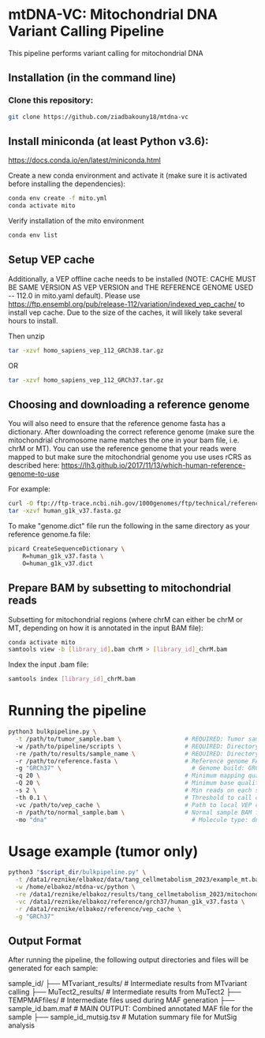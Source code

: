 # mtDNA-VC: Mitochondrial DNA Variant Calling Pipeline

This pipeline performs variant calling for mitochondrial DNA

## Installation (in the command line)

### Clone this repository:
```bash
git clone https://github.com/ziadbakouny18/mtdna-vc
``` 

## Install miniconda (at least Python v3.6):
https://docs.conda.io/en/latest/miniconda.html


Create a new conda environment and activate it (make sure it is activated before installing the dependencies):

```bash
conda env create -f mito.yml
conda activate mito
``` 

Verify installation of the mito environment
```bash
conda env list
```

## Setup VEP cache
Additionally, a VEP offline cache needs to be installed (NOTE: CACHE MUST BE SAME VERSION AS VEP VERSION and THE REFERENCE GENOME USED -- 112.0 in mito.yaml default). Please use https://ftp.ensembl.org/pub/release-112/variation/indexed_vep_cache/ to install vep cache. Due to the size of the caches, it will likely take several hours to install.

Then unzip
```bash
tar -xzvf homo_sapiens_vep_112_GRCh38.tar.gz
``` 
OR
```bash
tar -xzvf homo_sapiens_vep_112_GRCh37.tar.gz
``` 

## Choosing and downloading a reference genome
You will also need to ensure that the reference genome fasta has a dictionary. After downloading the correct reference genome (make sure the mitochondrial chromosome name matches the one in your bam file, i.e. chrM or MT).
You can use the reference genome that your reads were mapped to but make sure the mitochondrial genome you use uses rCRS as described here:
https://lh3.github.io/2017/11/13/which-human-reference-genome-to-use

For example:
```bash
curl -O ftp://ftp-trace.ncbi.nih.gov/1000genomes/ftp/technical/reference/human_g1k_v37.fasta.gz
tar -xzvf human_g1k_v37.fasta.gz
``` 

To make "genome.dict" file run the following in the same directory as your reference genome.fa file:
```bash
picard CreateSequenceDictionary \
    R=human_g1k_v37.fasta \
    O=human_g1k_v37.dict
``` 

## Prepare BAM by subsetting to mitochondrial reads
Subsetting for mitochondrial regions (where chrM can either be chrM or MT, depending on how it is annotated in the input BAM file):
```bash
conda activate mito
samtools view -b [library_id].bam chrM > [library_id]_chrM.bam
``` 

Index the input .bam file:
```bash
samtools index [library_id]_chrM.bam
``` 

# Running the pipeline
```bash
python3 bulkpipeline.py \
  -t /path/to/tumor_sample.bam \                  # REQUIRED: Tumor sample BAM or file list
  -w /path/to/pipeline/scripts \                  # REQUIRED: Directory where the scripts are located
  -re /path/to/results/sample_name \              # REQUIRED: Directory to store the results
  -r /path/to/reference.fasta \                   # Reference genome FASTA (optional)
  -g "GRCh37" \                                     # Genome build: GRCh37 or GRCh38 (default: GRCh37)
  -q 20 \                                         # Minimum mapping quality (default: 20)
  -Q 20 \                                         # Minimum base quality (default: 20)
  -s 2 \                                          # Min reads on each strand to call mutation (default: 2)
  -th 0.1 \                                       # Threshold to call cell wild-type (default: 0.1)
  -vc /path/to/vep_cache \                        # Path to local VEP cache (default: $HOME/.vep)
  -n /path/to/normal_sample.bam \                 # Normal sample BAM file (optional)
  -mo "dna"                                         # Molecule type: dna or rna (default: dna)
``` 

# Usage example (tumor only)
```bash
python3 "$script_dir/bulkpipeline.py" \
  -t /data1/reznike/elbakoz/data/tang_cellmetabolism_2023/example_mt.bam \
  -w /home/elbakoz/mtdna-vc/python \
  -re /data1/reznike/elbakoz/results/tang_cellmetabolism_2023/mitochondrial_variant_calling \
  -vc /data1/reznike/elbakoz/reference/grch37/human_g1k_v37.fasta \
  -r /data1/reznike/elbakoz/reference/vep_cache \
  -g "GRCh37"
``` 

## Output Format

After running the pipeline, the following output directories and files will be generated for each sample:

sample_id/
├── MTvariant_results/ # Intermediate results from MTvariant calling
├── MuTect2_results/ # Intermediate results from MuTect2
├── TEMPMAFfiles/ # Intermediate files used during MAF generation
├── sample_id.bam.maf # MAIN OUTPUT: Combined annotated MAF file for the sample
├── sample_id_mutsig.tsv # Mutation summary file for MutSig analysis

